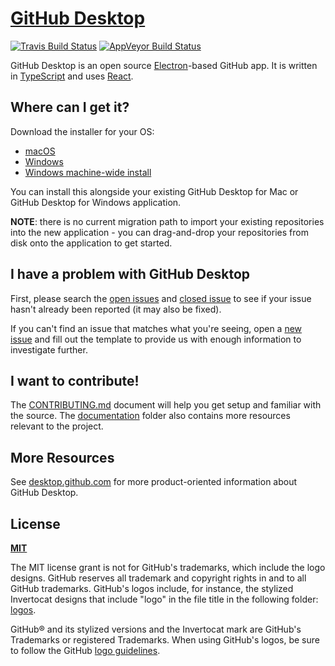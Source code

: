 # [GitHub Desktop](https://desktop.github.com)

[![Travis Build Status](https://travis-ci.com/desktop/desktop.svg?token=bruh3Kp8xZqr5CQ5et3q&branch=master)](https://travis-ci.com/desktop/desktop) [![AppVeyor Build Status](https://ci.appveyor.com/api/projects/status/kstdl28ba3f7drbr/branch/master?svg=true)](https://ci.appveyor.com/project/github-windows/desktop/branch/master)

GitHub Desktop is an open source [Electron](https://electron.atom.io)-based GitHub app. It
is written in [TypeScript](http://www.typescriptlang.org) and uses
[React](https://facebook.github.io/react/).

## Where can I get it?

Download the installer for your OS:

 - [macOS](https://desktop.githubusercontent.com/releases/0.0.33-c52dc23f/GitHubDesktop.zip)
 - [Windows](https://desktop.githubusercontent.com/releases/0.0.33-c52dc23f/GitHubDesktopSetup.exe)
 - [Windows machine-wide install](https://desktop.githubusercontent.com/releases/0.0.33-c52dc23f/GitHubDesktopSetup.msi)

You can install this alongside your existing GitHub Desktop for Mac or GitHub
Desktop for Windows application.

**NOTE**: there is no current migration path to import your existing
repositories into the new application - you can drag-and-drop your repositories
from disk onto the application to get started.


## I have a problem with GitHub Desktop

First, please search the [open issues](https://github.com/desktop/desktop/issues?q=is%3Aopen)
and [closed issue](https://github.com/desktop/desktop/issues?q=is%3Aclosed)
to see if your issue hasn't already been reported (it may also be fixed).

If you can't find an issue that matches what you're seeing, open a [new issue](https://github.com/desktop/desktop/issues/new)
and fill out the template to provide us with enough information to investigate
further.

## I want to contribute!

The [CONTRIBUTING.md](./CONTRIBUTING.md) document will help you get setup and
familiar with the source. The [documentation](./docs) folder also contains more
resources relevant to the project.

## More Resources

See [desktop.github.com](https://desktop.github.com) for more product-oriented
information about GitHub Desktop.

## License

**[MIT](LICENSE)**

The MIT license grant is not for GitHub's trademarks, which include the logo
designs. GitHub reserves all trademark and copyright rights in and to all GitHub
trademarks. GitHub's logos include, for instance, the stylized Invertocat
designs that include "logo" in the file title in the following folder:
[logos](app/static/logos).

GitHub® and its stylized versions and the Invertocat mark are GitHub's
Trademarks or registered Trademarks. When using GitHub's logos, be sure to
follow the GitHub [logo guidelines](https://github.com/logos).
